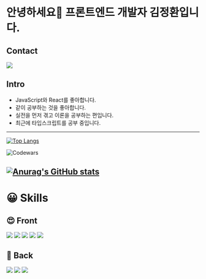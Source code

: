 # 안녕하세요👋 프론트엔드 개발자 김정환입니다.

## Contact
<img src="https://img.shields.io/badge/voluntad3000@gmail.com-E34F26?style=flat-square&logo=Gmail&logoColor=white"/>

## Intro
- JavaScript와 React를 좋아합니다.
- 같이 공부하는 것을 좋아합니다.
- 실전을 먼저 겪고 이론을 공부하는 편입니다.
- 최근에 타입스크립트를 공부 중입니다.

---
[![Top Langs](https://github-readme-stats.vercel.app/api/top-langs/?username=codingbe&langs_count=8&layout=compact)](https://github.com/codingbe/github-readme-stats)

![Codewars](https://github.r2v.ch/codewars?user=codingbe&stroke=%23BB432C)

[![Anurag's GitHub stats](https://github-readme-stats.vercel.app/api?username=codingbe&show_icons=true&theme=radical)](https://github.com/codingbe/github-readme-stats)
---

<!--
**codingbe/codingbe** is a ✨ _special_ ✨ repository because its `README.md` (this file) appears on your GitHub profile.

Here are some ideas to get you started:

- 🔭 I’m currently working on ...
- 🌱 I’m currently learning ...
- 👯 I’m looking to collaborate on ...
- 🤔 I’m looking for help with ...
- 💬 Ask me about ...
- 📫 How to reach me: ...
- 😄 Pronouns: ...
- ⚡ Fun fact: ...
-->

# 😀 Skills

## 😍 Front
<img src="https://img.shields.io/badge/HTML-E34F26?style=flat-square&logo=HTML5&logoColor=white"/> <img src="https://img.shields.io/badge/CSS-1572B6?style=flat-square&logo=CSS3&logoColor=white"/> <img src="https://img.shields.io/badge/JavaScript-F7DF1E?style=flat-square&logo=JavaScript&logoColor=black"/> <img src="https://img.shields.io/badge/React-61DAFB?style=flat-square&logo=React&logoColor=black"/> <img src="https://img.shields.io/badge/TypeScript-3178C6?style=flat-square&logo=TypeScript&logoColor=white"/>

## 🤔 Back
<img src="https://img.shields.io/badge/Express-000000?style=flat-square&logo=Express&logoColor=white"/> <img src="https://img.shields.io/badge/MySQL-4479A1?style=flat-square&logo=MySQL&logoColor=white"/> <img src="https://img.shields.io/badge/MongoDB-47A248?style=flat-square&logo=MongoDB&logoColor=white"/>
